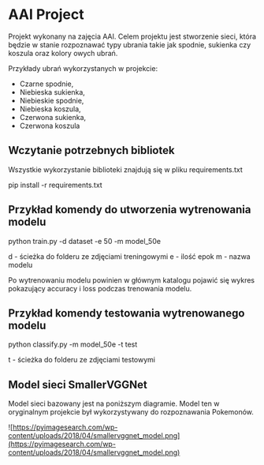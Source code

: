 # AAI Project

Projekt wykonany na zajęcia AAI. Celem projektu jest stworzenie sieci, która będzie w stanie rozpoznawać typy ubrania takie jak spodnie, sukienka czy koszula oraz kolory owych ubrań.

Przykłady ubrań wykorzystanych w projekcie:
* Czarne spodnie,
* Niebieska sukienka,
* Niebieskie spodnie,
* Niebieska koszula,
* Czerwona sukienka,
* Czerwona koszula

## Wczytanie potrzebnych bibliotek
Wszystkie wykorzystanie biblioteki znajdują się w pliku requirements.txt

pip install -r requirements.txt

## Przykład komendy do utworzenia wytrenowania modelu

python train.py -d dataset -e 50 -m model_50e

d - ścieżka do folderu ze zdjęciami treningowymi
e - ilość epok
m - nazwa modelu

Po wytrenowaniu modelu powinien w głównym katalogu pojawić się wykres pokazujący accuracy i loss podczas trenowania modelu.

## Przykład komendy testowania wytrenowanego modelu

python classify.py -m model_50e -t test

t - ścieżka do folderu ze zdjęciami testowymi

## Model sieci SmallerVGGNet
Model sieci bazowany jest na poniższym diagramie. Model ten w oryginalnym projekcie był wykorzystywany do rozpoznawania Pokemonów.

![https://pyimagesearch.com/wp-content/uploads/2018/04/smallervggnet_model.png](https://pyimagesearch.com/wp-content/uploads/2018/04/smallervggnet_model.png)
